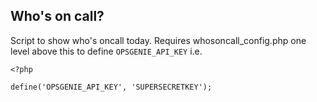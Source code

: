 ## Who's on call?

Script to show who's oncall today. Requires whosoncall_config.php one level above this to define `OPSGENIE_API_KEY` i.e.

```
<?php

define('OPSGENIE_API_KEY', 'SUPERSECRETKEY');
```
